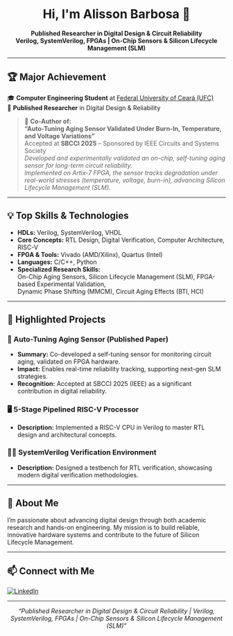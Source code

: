 <!-- AlissonJSB4 | Computer Engineering Student & Published Researcher -->

<h1 align="center">Hi, I'm Alisson Barbosa 👋</h1>
<p align="center">
  <b>Published Researcher in Digital Design & Circuit Reliability</b><br>
  <b>Verilog, SystemVerilog, FPGAs | On-Chip Sensors & Silicon Lifecycle Management (SLM)</b>
</p>

---

## 🏆 Major Achievement

🎓 <b>Computer Engineering Student</b> at <a href="https://www.ufc.br/">Federal University of Ceará (UFC)</a>  
🔬 <b>Published Researcher</b> in Digital Design & Reliability

> 📄 <b>Co-Author of:</b> <br>
> <b>“Auto-Tuning Aging Sensor Validated Under Burn-In, Temperature, and Voltage Variations”</b>  
> Accepted at <b>SBCCI 2025</b> – Sponsored by IEEE Circuits and Systems Society  
> <i>
> Developed and experimentally validated an on-chip, self-tuning aging sensor for long-term circuit reliability.  
> Implemented on Artix-7 FPGA, the sensor tracks degradation under real-world stresses (temperature, voltage, burn-in), advancing Silicon Lifecycle Management (SLM).
> </i>

---

## 💡 Top Skills & Technologies

- **HDLs:** Verilog, SystemVerilog, VHDL
- **Core Concepts:** RTL Design, Digital Verification, Computer Architecture, RISC-V
- **FPGA & Tools:** Vivado (AMD/Xilinx), Quartus (Intel)
- **Languages:** C/C++, Python
- **Specialized Research Skills:**  
  On-Chip Aging Sensors, Silicon Lifecycle Management (SLM), FPGA-based Experimental Validation,  
  Dynamic Phase Shifting (MMCM), Circuit Aging Effects (BTI, HCI)

---

## 🚀 Highlighted Projects

### 🥇 Auto-Tuning Aging Sensor (Published Paper)
- **Summary:** Co-developed a self-tuning sensor for monitoring circuit aging, validated on FPGA hardware.  
- **Impact:** Enables real-time reliability tracking, supporting next-gen SLM strategies.  
- **Recognition:** Accepted at SBCCI 2025 (IEEE) as a significant contribution in digital reliability.

### 🖥️ 5-Stage Pipelined RISC-V Processor
- **Description:** Implemented a RISC-V CPU in Verilog to master RTL design and architectural concepts.

### 🧑‍💻 SystemVerilog Verification Environment
- **Description:** Designed a testbench for RTL verification, showcasing modern digital verification methodologies.

---

## 🌱 About Me

I’m passionate about advancing digital design through both academic research and hands-on engineering. My mission is to build reliable, innovative hardware systems and contribute to the future of Silicon Lifecycle Management.

---

## 📫 Connect with Me

[![LinkedIn](https://img.shields.io/badge/LinkedIn-blue?logo=linkedin&style=flat-square)](https://www.linkedin.com/in/alissonjsb4/)

---

<p align="center">
  <em>“Published Researcher in Digital Design & Circuit Reliability | Verilog, SystemVerilog, FPGAs | On-Chip Sensors & Silicon Lifecycle Management (SLM)”</em>
</p>
